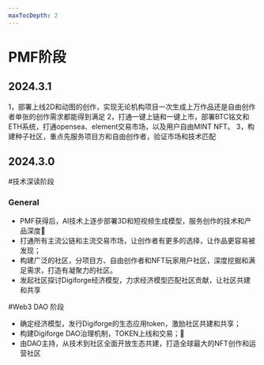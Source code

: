 ```yaml
---
maxTocDepth: 2
---
```


# PMF阶段



## 2024.3.1


1，部署上线2D和动图的创作，实现无论机构项目一次生成上万作品还是自由创作者单张的创作需求都能得到满足
2，打通一键上链和一键上市，部署BTC铭文和ETH系统，打通opensea、element交易市场，以及用户自由MINT NFT。
3，构建种子社区，重点先服务项目方和自由创作者，验证市场和技术匹配


## 2024.3.0

#技术深读阶段

### General

- PMF获得后，AI技术上逐步部署3D和短视频生成模型，服务创作的技术和产品深度
- 打通所有主流公链和主流交易市场，让创作者有更多的选择，让作品更容易被发现；
- 构建广泛的社区，分项目方、自由创作者和NFT玩家用户社区，深度挖掘和满足需求，打造有凝聚力的社区。
- 发起社区探讨Digiforge经济模型，力求经济模型匹配社区贡献，让社区共建和共享


#Web3 DAO 阶段

- 确定经济模型，发行Digiforge的生态应用token，激励社区共建和共享；
- 构建Digiforge DAO治理机制，TOKEN上线和交易；
- 由DAO主持，从技术到社区全面开放生态共建，打造全球最大的NFT创作和运营社区


